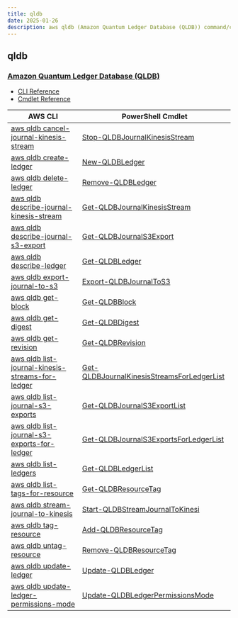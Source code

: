 ```yaml
---
title: qldb
date: 2025-01-26
description: aws qldb (Amazon Quantum Ledger Database (QLDB)) command/cmdlet list.
---
```


## qldb

### [Amazon Quantum Ledger Database (QLDB)](https://aws.amazon.com/qldb/)

* [CLI Reference](https://awscli.amazonaws.com/v2/documentation/api/latest/reference/qldb/index.html)
* [Cmdlet Reference](https://docs.aws.amazon.com/powershell/latest/reference/items/QLDB_cmdlets.html)

|AWS CLI|PowerShell Cmdlet|
|----|----|
|[aws qldb cancel-journal-kinesis-stream](https://awscli.amazonaws.com/v2/documentation/api/latest/reference/qldb/cancel-journal-kinesis-stream.html)|[Stop-QLDBJournalKinesisStream](https://docs.aws.amazon.com/powershell/latest/reference/items/Stop-QLDBJournalKinesisStream.html)|
|[aws qldb create-ledger](https://awscli.amazonaws.com/v2/documentation/api/latest/reference/qldb/create-ledger.html)|[New-QLDBLedger](https://docs.aws.amazon.com/powershell/latest/reference/items/New-QLDBLedger.html)|
|[aws qldb delete-ledger](https://awscli.amazonaws.com/v2/documentation/api/latest/reference/qldb/delete-ledger.html)|[Remove-QLDBLedger](https://docs.aws.amazon.com/powershell/latest/reference/items/Remove-QLDBLedger.html)|
|[aws qldb describe-journal-kinesis-stream](https://awscli.amazonaws.com/v2/documentation/api/latest/reference/qldb/describe-journal-kinesis-stream.html)|[Get-QLDBJournalKinesisStream](https://docs.aws.amazon.com/powershell/latest/reference/items/Get-QLDBJournalKinesisStream.html)|
|[aws qldb describe-journal-s3-export](https://awscli.amazonaws.com/v2/documentation/api/latest/reference/qldb/describe-journal-s3-export.html)|[Get-QLDBJournalS3Export](https://docs.aws.amazon.com/powershell/latest/reference/items/Get-QLDBJournalS3Export.html)|
|[aws qldb describe-ledger](https://awscli.amazonaws.com/v2/documentation/api/latest/reference/qldb/describe-ledger.html)|[Get-QLDBLedger](https://docs.aws.amazon.com/powershell/latest/reference/items/Get-QLDBLedger.html)|
|[aws qldb export-journal-to-s3](https://awscli.amazonaws.com/v2/documentation/api/latest/reference/qldb/export-journal-to-s3.html)|[Export-QLDBJournalToS3](https://docs.aws.amazon.com/powershell/latest/reference/items/Export-QLDBJournalToS3.html)|
|[aws qldb get-block](https://awscli.amazonaws.com/v2/documentation/api/latest/reference/qldb/get-block.html)|[Get-QLDBBlock](https://docs.aws.amazon.com/powershell/latest/reference/items/Get-QLDBBlock.html)|
|[aws qldb get-digest](https://awscli.amazonaws.com/v2/documentation/api/latest/reference/qldb/get-digest.html)|[Get-QLDBDigest](https://docs.aws.amazon.com/powershell/latest/reference/items/Get-QLDBDigest.html)|
|[aws qldb get-revision](https://awscli.amazonaws.com/v2/documentation/api/latest/reference/qldb/get-revision.html)|[Get-QLDBRevision](https://docs.aws.amazon.com/powershell/latest/reference/items/Get-QLDBRevision.html)|
|[aws qldb list-journal-kinesis-streams-for-ledger](https://awscli.amazonaws.com/v2/documentation/api/latest/reference/qldb/list-journal-kinesis-streams-for-ledger.html)|[Get-QLDBJournalKinesisStreamsForLedgerList](https://docs.aws.amazon.com/powershell/latest/reference/items/Get-QLDBJournalKinesisStreamsForLedgerList.html)|
|[aws qldb list-journal-s3-exports](https://awscli.amazonaws.com/v2/documentation/api/latest/reference/qldb/list-journal-s3-exports.html)|[Get-QLDBJournalS3ExportList](https://docs.aws.amazon.com/powershell/latest/reference/items/Get-QLDBJournalS3ExportList.html)|
|[aws qldb list-journal-s3-exports-for-ledger](https://awscli.amazonaws.com/v2/documentation/api/latest/reference/qldb/list-journal-s3-exports-for-ledger.html)|[Get-QLDBJournalS3ExportsForLedgerList](https://docs.aws.amazon.com/powershell/latest/reference/items/Get-QLDBJournalS3ExportsForLedgerList.html)|
|[aws qldb list-ledgers](https://awscli.amazonaws.com/v2/documentation/api/latest/reference/qldb/list-ledgers.html)|[Get-QLDBLedgerList](https://docs.aws.amazon.com/powershell/latest/reference/items/Get-QLDBLedgerList.html)|
|[aws qldb list-tags-for-resource](https://awscli.amazonaws.com/v2/documentation/api/latest/reference/qldb/list-tags-for-resource.html)|[Get-QLDBResourceTag](https://docs.aws.amazon.com/powershell/latest/reference/items/Get-QLDBResourceTag.html)|
|[aws qldb stream-journal-to-kinesis](https://awscli.amazonaws.com/v2/documentation/api/latest/reference/qldb/stream-journal-to-kinesis.html)|[Start-QLDBStreamJournalToKinesi](https://docs.aws.amazon.com/powershell/latest/reference/items/Start-QLDBStreamJournalToKinesi.html)|
|[aws qldb tag-resource](https://awscli.amazonaws.com/v2/documentation/api/latest/reference/qldb/tag-resource.html)|[Add-QLDBResourceTag](https://docs.aws.amazon.com/powershell/latest/reference/items/Add-QLDBResourceTag.html)|
|[aws qldb untag-resource](https://awscli.amazonaws.com/v2/documentation/api/latest/reference/qldb/untag-resource.html)|[Remove-QLDBResourceTag](https://docs.aws.amazon.com/powershell/latest/reference/items/Remove-QLDBResourceTag.html)|
|[aws qldb update-ledger](https://awscli.amazonaws.com/v2/documentation/api/latest/reference/qldb/update-ledger.html)|[Update-QLDBLedger](https://docs.aws.amazon.com/powershell/latest/reference/items/Update-QLDBLedger.html)|
|[aws qldb update-ledger-permissions-mode](https://awscli.amazonaws.com/v2/documentation/api/latest/reference/qldb/update-ledger-permissions-mode.html)|[Update-QLDBLedgerPermissionsMode](https://docs.aws.amazon.com/powershell/latest/reference/items/Update-QLDBLedgerPermissionsMode.html)|

